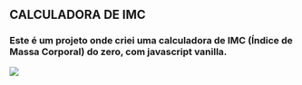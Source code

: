 ## CALCULADORA DE IMC

### Este é um projeto onde criei uma calculadora de IMC (Índice de Massa Corporal) do zero, com javascript vanilla.

<img src="https://i.ibb.co/nMFhHHj/initial.png">
